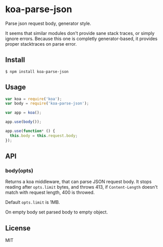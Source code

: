 # koa-parse-json

Parse json request body, generator style.

It seems that similar modules don't provide sane stack traces,
or simply ignore errors. Because this one is completly generator-based,
it provides proper stacktraces on parse error.

## Install

```
$ npm install koa-parse-json
```

## Usage

```js
var koa = require('koa');
var body = require('koa-parse-json');

var app = koa();

app.use(body());

app.use(function* () {
  this.body = this.request.body;
});
```

## API

### body(opts)

Returns a koa middleware, that can parse JSON request body.
It stops reading after `opts.limit` bytes, and throws 413,
if `Content-Length` doesn't match with request length, 400 is throwed.

Default `opts.limit` is 1MB.

On empty body set parsed body to empty object.

## License

MIT
